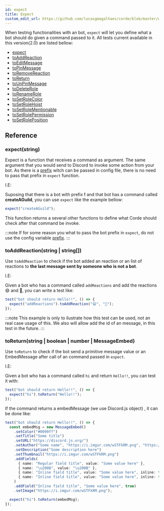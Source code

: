 ```yaml
---
id: expect
title: Expect
custom_edit_url: https://github.com/lucasgmagalhaes/corde/blob/master/website/versioned_docs/version-2.0/expect.md
---
```


When testing functionalities with an bot, `expect` will let you define what a bot should do
given a command passed to it. All tests current available in this version(2.0) are listed bellow:

- [expect](/docs/expect#expectcommandname-string)
- [toAddReaction](/docs/expect#toaddreactionreaction-string)
- [toEditMessage](/docs/expect#toreturn)
- [toPinMessage](/docs/expect#toreturn)
- [toRemoveReaction](/docs/expect#toreturn)
- [toReturn](/docs/expect#toreturn)
- [toUnPinMessage](/docs/expect#toreturn)
- [toDeleteRole](/docs/expect#toreturn)
- [toRenameRole](/docs/expect#toreturn)
- [toSetRoleColor](/docs/expect#toreturn)
- [toSetRoleHoist](/docs/expect#toreturn)
- [toSetRoleMentionable](/docs/expect#toreturn)
- [toSetRolePermission](/docs/expect#toreturn)
- [toSetRolePosition](/docs/expect#toreturn)

## Reference

### expect(string)

Expect is a function that receives a command as argument. The same argument that you would send to
Discord to invoke some action from your bot. As there is a [prefix](/docs/configuration#botprefix) witch can
be passed in config file, there is no need to pass that prefix in `expect` function.

I.E:

Suposing that there is a bot with prefix **!** and that bot has a command called **createAGuild**, you can
use `expect` like the example bellow:

```javascript
expect("createAGuild");
```

This function returns a several other functions to define what Corde should check after that command be invoke.

:::note
If for some reason you what to pass the bot prefix in `expect`, do not use the config variable [prefix](/docs/configuration#botprefix).
:::

### toAddReaction(string | string[])

Use `toAddReaction` to check if the bot added an reaction or an list of reactions to **the last message sent by someone who is not a bot**.

I.E:

Given a bot who has a command called `addReactions` and add the reactions 😄 and 🍊,
you can write a test like:

```typescript
test("bot should return Hello!!", () => {
  expect("addReactions").toAddReaction("😄", "🍊");
});
```

:::note
This example is only to ilustrate how this test can be used, not an real case usage of this. We also will allow add the id of an message, in this test in the future.
:::

### toReturn(string | boolean | number | MessageEmbed)

Use `toReturn` to check if the bot send a primitive message value or an EmbedMessage after call of an
command passed in `expect`.

I.E:

Given a bot who has a command called `hi` and return `Hello!!`, you can test it with:

```typescript
test("bot should return Hello!!", () => {
  expect("hi").toReturn("Hello!!");
});
```

If the command returns a embedMessage (we use Discord.js object) , it can be done like:

```typescript
test("bot should return Hello!!", () => {
  const embedMsg = new MessageEmbed()
    .setColor("#0099ff")
    .setTitle("Some title")
    .setURL("https://discord.js.org/")
    .setAuthor("Some name", "https://i.imgur.com/wSTFkRM.png", "https://discord.js.org")
    .setDescription("Some description here")
    .setThumbnail("https://i.imgur.com/wSTFkRM.png")
    .addFields(
      { name: "Regular field title", value: "Some value here" },
      { name: "\u200B", value: "\u200B" },
      { name: "Inline field title", value: "Some value here", inline: true },
      { name: "Inline field title", value: "Some value here", inline: true },
    )
    .addField("Inline field title", "Some value here", true)
    .setImage("https://i.imgur.com/wSTFkRM.png");

  expect("hi").toReturn(embedMsg);
});
```

<!-- ```typescript
bot.on('message', async (message) => {
    if (command === 'emoji') {
        msg.react('😄');
    } else if(command === 'emojis') {
        Promise.all([msg.react('😄'), msg.react('🍊')]);
    }
});

Tests:

expect('emoji').toAddReaction('😄');
expect('emojis').toAddReaction('😄', '🍊');
``` -->
